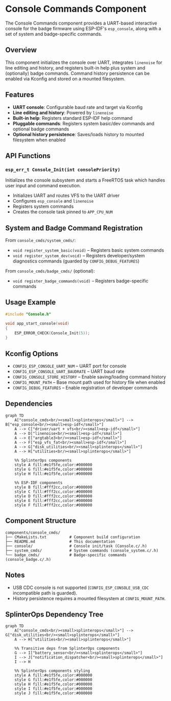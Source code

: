 # Console Commands Component

The Console Commands component provides a UART-based interactive console for the badge firmware using ESP-IDF's `esp_console`, along with a set of system and badge-specific commands.

## Overview

This component initializes the console over UART, integrates `linenoise` for line editing and history, and registers built-in help plus system and (optionally) badge commands. Command history persistence can be enabled via Kconfig and stored on a mounted filesystem.

## Features

- **UART console**: Configurable baud rate and target via Kconfig
- **Line editing and history**: Powered by `linenoise`
- **Built-in help**: Registers standard ESP-IDF help command
- **Pluggable commands**: Registers system basic/dev commands and optional badge commands
- **Optional history persistence**: Saves/loads history to mounted filesystem when enabled

## API Functions

### `esp_err_t Console_Init(int consolePriority)`
Initializes the console subsystem and starts a FreeRTOS task which handles user input and command execution.

- Initializes UART and routes VFS to the UART driver
- Configures `esp_console` and `linenoise`
- Registers system commands
- Creates the console task pinned to `APP_CPU_NUM`

## System and Badge Command Registration

From `console_cmds/system_cmds/`:
- `void register_system_basic(void)` – Registers basic system commands
- `void register_system_dev(void)` – Registers developer/system diagnostics commands (guarded by `CONFIG_DEBUG_FEATURES`)

From `console_cmds/badge_cmds/` (optional):
- `void register_badge_commands(void)` – Registers badge-specific commands

## Usage Example

```c
#include "Console.h"

void app_start_console(void)
{
    ESP_ERROR_CHECK(Console_Init(5));
}
```

## Kconfig Options

- `CONFIG_ESP_CONSOLE_UART_NUM` – UART port for console
- `CONFIG_ESP_CONSOLE_UART_BAUDRATE` – UART baud rate
- `CONFIG_CONSOLE_STORE_HISTORY` – Enable saving/loading command history
- `CONFIG_MOUNT_PATH` – Base mount path used for history file when enabled
- `CONFIG_DEBUG_FEATURES` – Enable registration of developer commands

## Dependencies

```mermaid
graph TD
    A["console_cmds<br/><small>splinterops</small>"] --> B["esp_console<br/><small>esp-idf</small>"]
    A --> C["driver/uart + vfs<br/><small>esp-idf</small>"]
    A --> D["linenoise<br/><small>esp-idf</small>"]
    A --> E["argtable3<br/><small>esp-idf</small>"]
    A --> F["esp_vfs_fat<br/><small>esp-idf</small>"]
    A --> G["disk_utilities<br/><small>splinterops</small>"]
    A --> H["utilities<br/><small>splinterops</small>"]

    %% SplinterOps components
    style A fill:#e1f5fe,color:#000000
    style G fill:#e1f5fe,color:#000000
    style H fill:#e1f5fe,color:#000000

    %% ESP-IDF components
    style B fill:#fff2cc,color:#000000
    style C fill:#fff2cc,color:#000000
    style D fill:#fff2cc,color:#000000
    style E fill:#fff2cc,color:#000000
    style F fill:#fff2cc,color:#000000
```

## Component Structure

```
components/console_cmds/
├── CMakeLists.txt          # Component build configuration
├── README.md               # This documentation
├── console/                # Console init/task (Console.c/.h)
├── system_cmds/            # System commands (console_system.c/.h)
└── badge_cmds/             # Badge-specific commands (console_badge.c/.h)
```

## Notes

- USB CDC console is not supported (`CONFIG_ESP_CONSOLE_USB_CDC` incompatible path is guarded).
- History persistence requires a mounted filesystem at `CONFIG_MOUNT_PATH`.

## SplinterOps Dependency Tree

```mermaid
graph TD
    A["console_cmds<br/><small>splinterops</small>"] --> G["disk_utilities<br/><small>splinterops</small>"]
    A --> H["utilities<br/><small>splinterops</small>"]

    %% Transitive deps from SplinterOps components
    G --> I["battery_sensor<br/><small>splinterops</small>"]
    I --> J["notification_dispatcher<br/><small>splinterops</small>"]
    I --> H

    %% SplinterOps components styling
    style A fill:#e1f5fe,color:#000000
    style G fill:#e1f5fe,color:#000000
    style H fill:#e1f5fe,color:#000000
    style I fill:#e1f5fe,color:#000000
    style J fill:#e1f5fe,color:#000000
```

